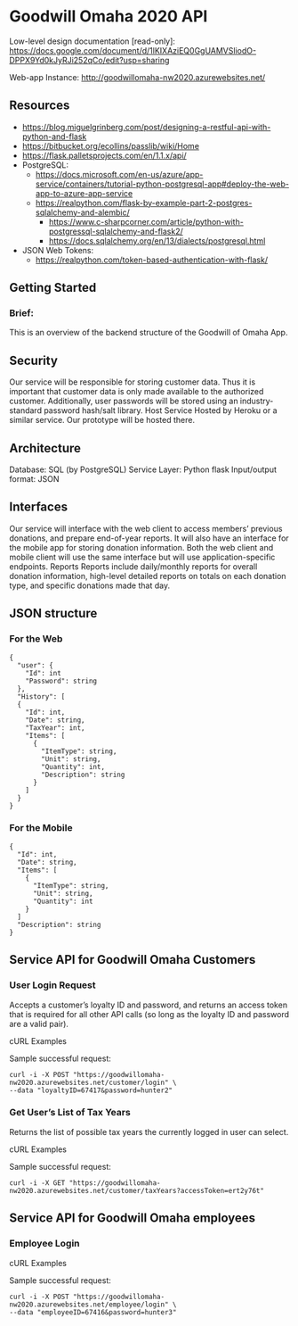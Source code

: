 # Goodwill Omaha 2020 API

Low-level design documentation [read-only]: https://docs.google.com/document/d/1lKIXAziEQ0GgUAMVSliodO-DPPX9Yd0kJyRJi252qCo/edit?usp=sharing

Web-app Instance: http://goodwillomaha-nw2020.azurewebsites.net/

## Resources
- https://blog.miguelgrinberg.com/post/designing-a-restful-api-with-python-and-flask
- https://bitbucket.org/ecollins/passlib/wiki/Home
- https://flask.palletsprojects.com/en/1.1.x/api/
- PostgreSQL:
  - https://docs.microsoft.com/en-us/azure/app-service/containers/tutorial-python-postgresql-app#deploy-the-web-app-to-azure-app-service
  - https://realpython.com/flask-by-example-part-2-postgres-sqlalchemy-and-alembic/
	- https://www.c-sharpcorner.com/article/python-with-postgressql-sqlalchemy-and-flask2/
	- https://docs.sqlalchemy.org/en/13/dialects/postgresql.html
- JSON Web Tokens:
  - https://realpython.com/token-based-authentication-with-flask/

## Getting Started

### Brief:
This is an overview of the backend structure of the Goodwill of Omaha App.

## Security
Our service will be responsible for storing customer data. Thus it is important that customer data is only made available to the authorized customer. Additionally, user passwords will be stored using an industry-standard password hash/salt library.
Host Service
Hosted by Heroku or a similar service. Our prototype will be hosted there.

## Architecture
Database: SQL (by PostgreSQL)
Service Layer: Python flask
Input/output format: JSON

## Interfaces
Our service will interface with the web client to access members’ previous donations, and prepare end-of-year reports. It will also have an interface for the mobile app for storing donation information. Both the web client and mobile client will use the same interface but will use application-specific endpoints.
Reports
Reports include daily/monthly reports for overall donation information, high-level detailed reports on totals on each donation type, and specific donations made that day.

## JSON structure

### For the Web
    {
      "user": {
        "Id": int
        "Password": string
      },
      "History": [
      {
        "Id": int,
        "Date": string,
        "TaxYear": int,
        "Items": [
          {
            "ItemType": string,
            "Unit": string,
            "Quantity": int,
            "Description": string
          }
        ]
      }
    }

### For the Mobile
    {
      "Id": int,
      "Date": string,
      "Items": [
        {
          "ItemType": string,
          "Unit": string,
          "Quantity": int
        }
      ]
      "Description": string
    }

## Service API for Goodwill Omaha Customers

### User Login Request
Accepts a customer’s loyalty ID and password, and returns an access token that is required for all other API calls (so long as the loyalty ID and password are a valid pair).

cURL Examples

Sample successful request:

    curl -i -X POST "https://goodwillomaha-nw2020.azurewebsites.net/customer/login" \
    --data "loyaltyID=67417&password=hunter2"

### Get User’s List of Tax Years
Returns the list of possible tax years the currently logged in user can select.

cURL Examples

Sample successful request:

    curl -i -X GET "https://goodwillomaha-nw2020.azurewebsites.net/customer/taxYears?accessToken=ert2y76t"

## Service API for Goodwill Omaha employees

### Employee Login
cURL Examples

Sample successful request:

    curl -i -X POST "https://goodwillomaha-nw2020.azurewebsites.net/employee/login" \
    --data "employeeID=67416&password=hunter3"
